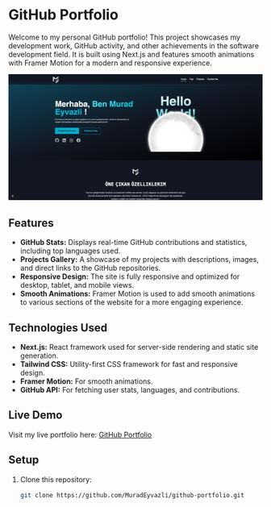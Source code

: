# GitHub Portfolio

Welcome to my personal GitHub portfolio! This project showcases my development work, GitHub activity, and other achievements in the software development field. It is built using Next.js and features smooth animations with Framer Motion for a modern and responsive experience.

![GitHub Portfolio Image](/public/porfolio.png)  <!-- Add image URL here -->

## Features

- **GitHub Stats:** Displays real-time GitHub contributions and statistics, including top languages used.
- **Projects Gallery:** A showcase of my projects with descriptions, images, and direct links to the GitHub repositories.
- **Responsive Design:** The site is fully responsive and optimized for desktop, tablet, and mobile views.
- **Smooth Animations:** Framer Motion is used to add smooth animations to various sections of the website for a more engaging experience.

## Technologies Used

- **Next.js:** React framework used for server-side rendering and static site generation.
- **Tailwind CSS:** Utility-first CSS framework for fast and responsive design.
- **Framer Motion:** For smooth animations.
- **GitHub API:** For fetching user stats, languages, and contributions.

## Live Demo

Visit my live portfolio here: [GitHub Portfolio](https://your-live-portfolio-link)

## Setup

1. Clone this repository:
   ```bash
   git clone https://github.com/MuradEyvazli/github-portfolio.git
